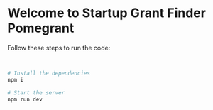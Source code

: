 # Welcome to Startup Grant Finder Pomegrant


Follow these steps to run the code:

```sh


# Install the dependencies
npm i

# Start the server
npm run dev
```